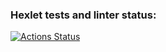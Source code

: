 ### Hexlet tests and linter status:
[![Actions Status](https://github.com/r2lder/frontend-project-389929226/workflows/hexlet-check/badge.svg)](https://github.com/r2lder/frontend-project-389929226/actions)